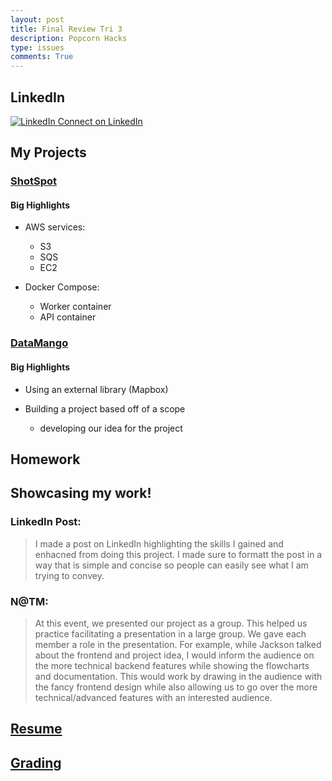 ```yaml
---
layout: post
title: Final Review Tri 3
description: Popcorn Hacks
type: issues
comments: True
---
```


## LinkedIn

<div>
<a href="https://www.linkedin.com/in/trevor-vick-a63140314/" target="_blank"
    class="inline-flex items-center space-x-3 bg-blue-600 text-white text-xl font-semibold px-6 py-4 rounded-full hover:bg-blue-700 transition-all shadow-lg">
    <img src="https://cdn-icons-png.flaticon.com/512/174/174857.png" alt="LinkedIn" class="w-8 h-8">
    <span>Connect on LinkedIn</span>
</a>
</div>

## My Projects

### [ShotSpot](https://tvick22.github.io/ShotSpot/)

#### Big Highlights

- AWS services:
  - S3
  - SQS
  - EC2

- Docker Compose:
  - Worker container
  - API container

### [DataMango](https://tvick22.github.io/DataMango/)

#### Big Highlights

- Using an external library (Mapbox)

- Building a project based off of a scope
  - developing our idea for the project

## Homework

## Showcasing my work!

### **LinkedIn Post:**
> I made a post on LinkedIn highlighting the skills I gained and enhacned from doing this project. I made sure to formatt the post in a way that is simple and concise so people can easily see what I am trying to convey.

### **N@TM:**
> At this event, we presented our project as a group. This helped us practice facilitating a presentation in a large group. We gave each member a role in the presentation. For example, while Jackson talked about the frontend and project idea, I would inform the audience on the more technical backend features while showing the flowcharts and documentation. This would work by drawing in the audience with the fancy frontend design while also allowing us to go over the more technical/advanced features with an interested audience.

## [Resume]({{site.baseurl}}/resume)

## [Grading](https://pages.opencodingsociety.com/dashboard)
